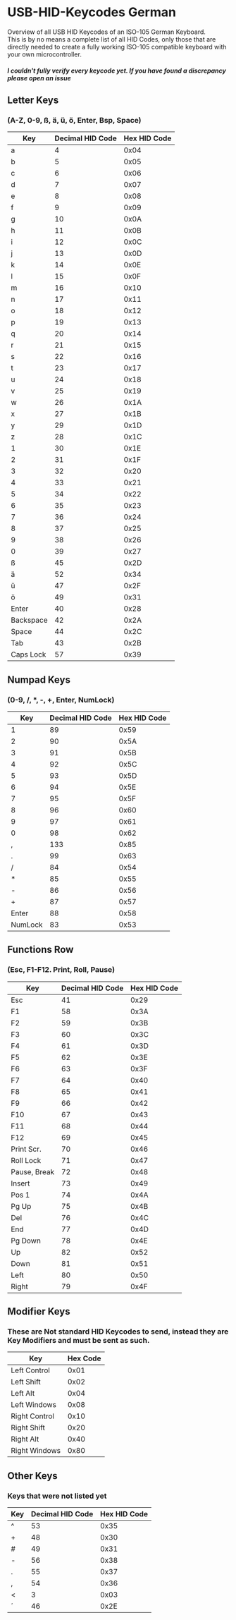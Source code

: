 # USB-HID-Keycodes German
Overview of all USB HID Keycodes of an ISO-105 German Keyboard.  
This is by no means a complete list of all HID Codes, only those that are directly needed 
to create a fully working ISO-105 compatible keyboard with your own microcontroller.

##### I couldn't fully verify every keycode yet. If you have found a discrepancy please open an issue

## Letter Keys
### (A-Z, 0-9, ß, ä, ü, ö, Enter, Bsp, Space)

| Key  | Decimal HID Code | Hex HID Code |
| ------------- | ------------- | ------------- |
| a  | 4  | 0x04 |
| b  | 5  | 0x05 |
| c  | 6  | 0x06 |
| d  | 7  | 0x07 |
| e  | 8  | 0x08 |
| f  | 9  | 0x09 |
| g  | 10  | 0x0A |
| h  | 11  | 0x0B |
| i  | 12  | 0x0C |
| j  | 13  | 0x0D |
| k  | 14  | 0x0E |
| l  | 15  | 0x0F |
| m  | 16  | 0x10 |
| n  | 17  | 0x11 |
| o  | 18  | 0x12 |
| p  | 19  | 0x13 |
| q  | 20  | 0x14 |
| r  | 21  | 0x15 |
| s  | 22  | 0x16 |
| t  | 23  | 0x17 |
| u  | 24  | 0x18 |
| v  | 25  | 0x19 |
| w  | 26  | 0x1A |
| x  | 27  | 0x1B |
| y  | 29  | 0x1D |
| z  | 28  | 0x1C |
| 1  | 30  | 0x1E |
| 2  | 31  | 0x1F |
| 3  | 32  | 0x20 |
| 4  | 33  | 0x21 |
| 5  | 34  | 0x22 |
| 6  | 35  | 0x23 |
| 7  | 36  | 0x24 |
| 8  | 37  | 0x25 |
| 9  | 38  | 0x26 |
| 0  | 39  | 0x27 |
| ß  | 45  | 0x2D |
| ä  | 52  | 0x34 |
| ü  | 47  | 0x2F |
| ö  | 49  | 0x31 |
| Enter  | 40  | 0x28 |
| Backspace  | 42  | 0x2A |
| Space  | 44  | 0x2C |
| Tab  | 43  | 0x2B |
| Caps Lock  | 57  | 0x39 |

## Numpad Keys
### (0-9, /, *, -, +, Enter, NumLock)

| Key  | Decimal HID Code | Hex HID Code |
| ------------- | ------------- | ------------- |
| 1  | 89  | 0x59 |
| 2  | 90  | 0x5A |
| 3  | 91  | 0x5B |
| 4  | 92  | 0x5C |
| 5  | 93  | 0x5D |
| 6  | 94  | 0x5E |
| 7  | 95  | 0x5F |
| 8  | 96  | 0x60 |
| 9  | 97  | 0x61 |
| 0  | 98  | 0x62 |
| ,  | 133  | 0x85 |
| .  | 99  | 0x63 |
| /  | 84  | 0x54 |
| *  | 85  | 0x55 |
| -  | 86  | 0x56 |
| +  | 87  | 0x57 |
| Enter  | 88  | 0x58 |
| NumLock  | 83  | 0x53 |

## Functions Row
### (Esc, F1-F12. Print, Roll, Pause)

| Key  | Decimal HID Code | Hex HID Code |
| ------------- | ------------- | ------------- |
| Esc  | 41  | 0x29 |
| F1  | 58  | 0x3A |
| F2  | 59  | 0x3B |
| F3  | 60  | 0x3C |
| F4  | 61  | 0x3D |
| F5  | 62  | 0x3E |
| F6  | 63  | 0x3F |
| F7  | 64  | 0x40 |
| F8  | 65  | 0x41 |
| F9  | 66  | 0x42 |
| F10  | 67  | 0x43 |
| F11  | 68  | 0x44 |
| F12  | 69  | 0x45 |
| Print Scr.  | 70  | 0x46 |
| Roll Lock  | 71  | 0x47 |
| Pause, Break  | 72  | 0x48 |
| Insert  | 73  | 0x49 |
| Pos 1  | 74  | 0x4A |
| Pg Up  | 75  | 0x4B |
| Del  | 76  | 0x4C |
| End  | 77  | 0x4D |
| Pg Down  | 78  | 0x4E |
| Up  | 82  | 0x52 |
| Down  | 81  | 0x51 |
| Left  | 80  | 0x50 |
| Right  | 79  | 0x4F |



## Modifier Keys
### These are Not standard HID Keycodes to send, instead they are Key Modifiers and must be sent as such.
| Key  | Hex Code |
| ------------- | ------------- |
| Left Control  | 0x01  |
| Left Shift  | 0x02  |
| Left Alt  | 0x04  |
| Left Windows  | 0x08  |
| Right Control  | 0x10 |
| Right Shift  | 0x20  |
| Right Alt  | 0x40  |
| Right Windows  | 0x80  |

## Other Keys
### Keys that were not listed yet

| Key  | Decimal HID Code | Hex HID Code |
| ------------- | ------------- | ------------- |
| ^  | 53  | 0x35 |
| +  | 48  | 0x30 |
| #  | 49  | 0x31 |
| -  | 56  | 0x38 |
| .  | 55  | 0x37 |
| ,  | 54  | 0x36 |
| <  | 3  | 0x03 |
| ´  | 46  | 0x2E |




